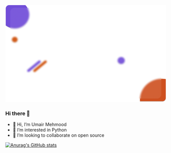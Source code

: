 ![Umair-mehmood-bg](/images/Github-profile-card-without-background.png)

### Hi there 👋
- 👋 Hi, I’m Umair Mehmood
- 👀 I’m interested in Python
- 💞️ I’m looking to collaborate on open source

[![Anurag's GitHub stats](https://github-readme-stats.vercel.app/api?username=umair313)](https://github.com/anuraghazra/github-readme-stats)

<!--
**umair313/umair313** is a ✨ _special_ ✨ repository because its `README.md` (this file) appears on your GitHub profile.
- 🌱 I’m currently learning Django, React, ML, DL, DataScience, Robotics etc
Here are some ideas to get you started:
- 📫 How to reach me at umairapi1995@gmail.com
- 🔭 I’m currently working on ...
- 🌱 I’m currently learning ...
- 👯 I’m looking to collaborate on ...
- 🤔 I’m looking for help with ...
- 💬 Ask me about ...
- 📫 How to reach me: ...
- 😄 Pronouns: ...
- ⚡ Fun fact: ...
-->
